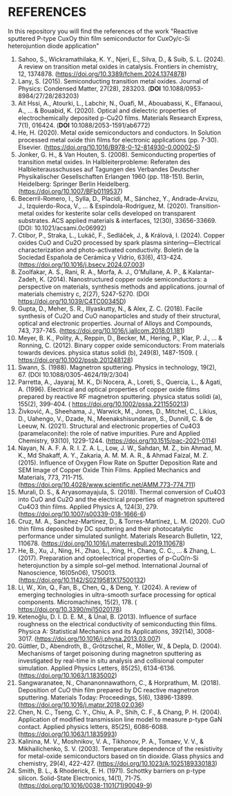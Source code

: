 # REFERENCES
In this repository you will find the references of the work "Reactive sputtered P-type CuxOy thin film semiconductor for CuxOy/c-Si heterojuntion diode application"


1. Sahoo, S., Wickramathilaka, K. Y., Njeri, E., Silva, D., & Suib, S. L. (2024). A review on transition metal oxides in catalysis. Frontiers in chemistry, 12, 1374878. (https://doi.org/10.3389/fchem.2024.1374878)
2. Lany, S. (2015). Semiconducting transition metal oxides. Journal of Physics: Condensed Matter, 27(28), 283203. (**DOI** 10.1088/0953-8984/27/28/283203)
3. Ait Hssi, A., Atourki, L., Labchir, N., Ouafi, M., Abouabassi, K., Elfanaoui, A., ... & Bouabid, K. (2020). Optical and dielectric properties of electrochemically deposited p-Cu2O films. Materials Research Express, 7(1), 016424. (**DOI** 10.1088/2053-1591/ab6772)
4. He, H. (2020). Metal oxide semiconductors and conductors. In Solution processed metal oxide thin films for electronic applications (pp. 7-30). Elsevier. (https://doi.org/10.1016/B978-0-12-814930-0.00002-5)
5. Jonker, G. H., & Van Houten, S. (2008). Semiconducting properties of transition metal oxides. In Halbleiterprobleme: Referaten des Halbleiterausschusses auf Tagungen des Verbandes Deutscher Physikalischer Gesellschaften Erlangen 1960 (pp. 118-151). Berlin, Heidelberg: Springer Berlin Heidelberg. (https://doi.org/10.1007/BFb0119537)
6. Becerril-Romero, I., Sylla, D., Placidi, M., Sánchez, Y., Andrade-Arvizu, J., Izquierdo-Roca, V., ... & Espíndola-Rodríguez, M. (2020). Transition-metal oxides for kesterite solar cells developed on transparent substrates. ACS applied materials & interfaces, 12(30), 33656-33669. (DOI: 10.1021/acsami.0c06992)
7. Ctibor, P., Straka, L., Lukáč, F., Sedláček, J., & Králová, I. (2024). Copper oxides CuO and Cu2O processed by spark plasma sintering—Electrical characterization and photo-activated conductivity. Boletín de la Sociedad Española de Cerámica y Vidrio, 63(6), 413-424. (https://doi.org/10.1016/j.bsecv.2024.07.003)
8. Zoolfakar, A. S., Rani, R. A., Morfa, A. J., O'Mullane, A. P., & Kalantar-Zadeh, K. (2014). Nanostructured copper oxide semiconductors: a perspective on materials, synthesis methods and applications. journal of materials chemistry c, 2(27), 5247-5270. (DOI	https://doi.org/10.1039/C4TC00345D)
9. Gupta, D., Meher, S. R., Illyaskutty, N., & Alex, Z. C. (2018). Facile synthesis of Cu2O and CuO nanoparticles and study of their structural, optical and electronic properties. Journal of Alloys and Compounds, 743, 737-745. (https://doi.org/10.1016/j.jallcom.2018.01.181)
10. Meyer, B. K., Polity, A., Reppin, D., Becker, M., Hering, P., Klar, P. J., ... & Ronning, C. (2012). Binary copper oxide semiconductors: From materials towards devices. physica status solidi (b), 249(8), 1487-1509. ( https://doi.org/10.1002/pssb.201248128)
11. Swann, S. (1988). Magnetron sputtering. Physics in technology, 19(2), 67. (DOI 10.1088/0305-4624/19/2/304)
12. Parretta, A., Jayaraj, M. K., Di Nocera, A., Loreti, S., Quercia, L., & Agati, A. (1996). Electrical and optical properties of copper oxide films prepared by reactive RF magnetron sputtering. physica status solidi (a), 155(2), 399-404. ( https://doi.org/10.1002/pssa.2211550213)
13. Živković, A., Sheehama, J., Warwick, M., Jones, D., Mitchel, C., Likius, D., Uahengo, V., Dzade, N., Meenakshisundaram, S., Dunnill, C. & de Leeuw, N. (2021). Structural and electronic properties of Cu4O3 (paramelaconite): the role of native impurities. Pure and Applied Chemistry, 93(10), 1229-1244. (https://doi.org/10.1515/pac-2021-0114)
14. Nayan, N. A. F. A. R. I. Z. A. L., Low, J. W., Sahdan, M. Z., bin Ahmad, M. K., Md Shakaff, A. Y., Zakaria, A. M. M. A. R., & Ahmad Faizal, M. Z. (2015). Influence of Oxygen Flow Rate on Sputter Deposition Rate and SEM Image of Copper Oxide Thin Films. Applied Mechanics and Materials, 773, 711-715. (https://doi.org/10.4028/www.scientific.net/AMM.773-774.711)
15. Murali, D. S., & Aryasomayajula, S. (2018). Thermal conversion of Cu4O3 into CuO and Cu2O and the electrical properties of magnetron sputtered Cu4O3 thin films. Applied Physics A, 124(3), 279. (https://doi.org/10.1007/s00339-018-1666-6)
16. Cruz, M. A., Sanchez-Martinez, D., & Torres-Martínez, L. M. (2020). CuO thin films deposited by DC sputtering and their photocatalytic performance under simulated sunlight. Materials Research Bulletin, 122, 110678. (https://doi.org/10.1016/j.materresbull.2019.110678)
17. He, B., Xu, J., Ning, H., Zhao, L., Xing, H., Chang, C. C., ... & Zhang, L. (2017). Preparation and optoelectrical properties of p-CuO/n-Si heterojunction by a simple sol–gel method. International Journal of Nanoscience, 16(05n06), 1750013. (https://doi.org/10.1142/S0219581X17500132)
18. Li, W., Xin, Q., Fan, B., Chen, Q., & Deng, Y. (2024). A review of emerging technologies in ultra-smooth surface processing for optical components. Micromachines, 15(2), 178. ( https://doi.org/10.3390/mi15020178)
19. Ketenoğlu, D. İ. D. E. M., & Ünal, B. (2013). Influence of surface roughness on the electrical conductivity of semiconducting thin films. Physica A: Statistical Mechanics and its Applications, 392(14), 3008-3017. (https://doi.org/10.1016/j.physa.2013.03.007)
20. Güttler, D., Abendroth, B., Grötzschel, R., Möller, W., & Depla, D. (2004). Mechanisms of target poisoning during magnetron sputtering as investigated by real-time in situ analysis and collisional computer simulation. Applied Physics Letters, 85(25), 6134-6136.(https://doi.org/10.1063/1.1835002)
21. Sangwaranatee, N., Chananonnawathorn, C., & Horprathum, M. (2018). Deposition of CuO thin film prepared by DC reactive magnetron sputtering. Materials Today: Proceedings, 5(6), 13896-13899. (https://doi.org/10.1016/j.matpr.2018.02.036)
22. Chen, N. C., Tseng, C. Y., Chiu, A. P., Shih, C. F., & Chang, P. H. (2004). Application of modified transmission line model to measure p-type GaN contact. Applied physics letters, 85(25), 6086-6088. (https://doi.org/10.1063/1.1835993)
23. Kalinina, M. V., Moshnikov, V. A., Tikhonov, P. A., Tomaev, V. V., & Mikhailichenko, S. V. (2003). Temperature dependence of the resistivity for metal-oxide semiconductors based on tin dioxide. Glass physics and chemistry, 29(4), 422-427. (https://doi.org/10.1023/A:1025189330183)
24. Smith, B. L., & Rhoderick, E. H. (1971). Schottky barriers on p-type silicon. Solid-State Electronics, 14(1), 71-75. (https://doi.org/10.1016/0038-1101(71)90049-9)
